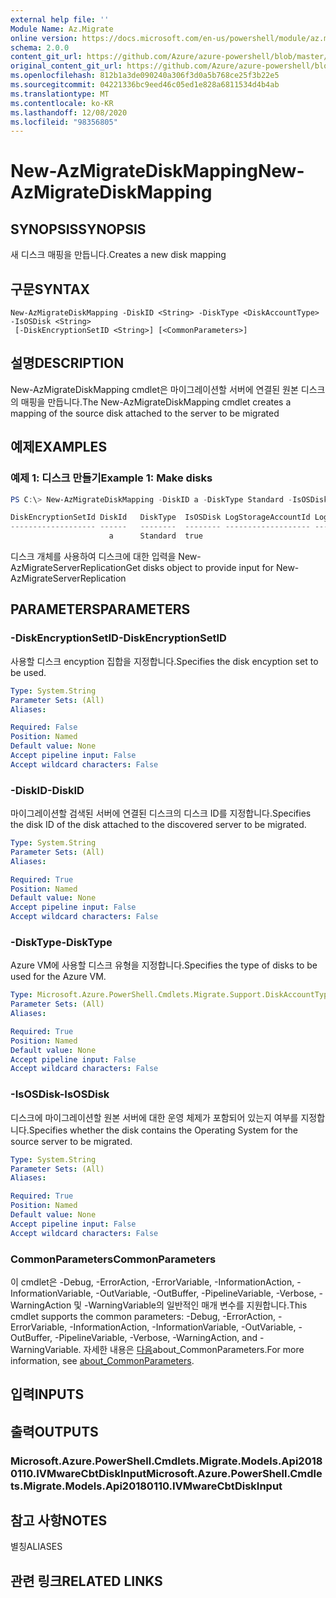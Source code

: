 ```yaml
---
external help file: ''
Module Name: Az.Migrate
online version: https://docs.microsoft.com/en-us/powershell/module/az.migrate/new-azmigratediskmapping
schema: 2.0.0
content_git_url: https://github.com/Azure/azure-powershell/blob/master/src/Migrate/help/New-AzMigrateDiskMapping.md
original_content_git_url: https://github.com/Azure/azure-powershell/blob/master/src/Migrate/help/New-AzMigrateDiskMapping.md
ms.openlocfilehash: 812b1a3de090240a306f3d0a5b768ce25f3b22e5
ms.sourcegitcommit: 04221336bc9eed46c05ed1e828a6811534d4b4ab
ms.translationtype: MT
ms.contentlocale: ko-KR
ms.lasthandoff: 12/08/2020
ms.locfileid: "98356805"
---
```

# <span data-ttu-id="05c87-101">New-AzMigrateDiskMapping</span><span class="sxs-lookup"><span data-stu-id="05c87-101">New-AzMigrateDiskMapping</span></span>

## <span data-ttu-id="05c87-102">SYNOPSIS</span><span class="sxs-lookup"><span data-stu-id="05c87-102">SYNOPSIS</span></span>
<span data-ttu-id="05c87-103">새 디스크 매핑을 만듭니다.</span><span class="sxs-lookup"><span data-stu-id="05c87-103">Creates a new disk mapping</span></span>

## <span data-ttu-id="05c87-104">구문</span><span class="sxs-lookup"><span data-stu-id="05c87-104">SYNTAX</span></span>

```
New-AzMigrateDiskMapping -DiskID <String> -DiskType <DiskAccountType> -IsOSDisk <String>
 [-DiskEncryptionSetID <String>] [<CommonParameters>]
```

## <span data-ttu-id="05c87-105">설명</span><span class="sxs-lookup"><span data-stu-id="05c87-105">DESCRIPTION</span></span>
<span data-ttu-id="05c87-106">New-AzMigrateDiskMapping cmdlet은 마이그레이션할 서버에 연결된 원본 디스크의 매핑을 만듭니다.</span><span class="sxs-lookup"><span data-stu-id="05c87-106">The New-AzMigrateDiskMapping cmdlet creates a mapping of the source disk attached to the server to be migrated</span></span>

## <span data-ttu-id="05c87-107">예제</span><span class="sxs-lookup"><span data-stu-id="05c87-107">EXAMPLES</span></span>

### <span data-ttu-id="05c87-108">예제 1: 디스크 만들기</span><span class="sxs-lookup"><span data-stu-id="05c87-108">Example 1: Make disks</span></span>
```powershell
PS C:\> New-AzMigrateDiskMapping -DiskID a -DiskType Standard -IsOSDisk 'true'

DiskEncryptionSetId DiskId   DiskType  IsOSDisk LogStorageAccountId LogStorageAccountSasSecretName  
------------------- ------   --------  -------- ------------------- ------------------------------   
                      a      Standard  true  
```

<span data-ttu-id="05c87-109">디스크 개체를 사용하여 디스크에 대한 입력을 New-AzMigrateServerReplication</span><span class="sxs-lookup"><span data-stu-id="05c87-109">Get disks object to provide input for New-AzMigrateServerReplication</span></span>

## <span data-ttu-id="05c87-110">PARAMETERS</span><span class="sxs-lookup"><span data-stu-id="05c87-110">PARAMETERS</span></span>

### <span data-ttu-id="05c87-111">-DiskEncryptionSetID</span><span class="sxs-lookup"><span data-stu-id="05c87-111">-DiskEncryptionSetID</span></span>
<span data-ttu-id="05c87-112">사용할 디스크 encyption 집합을 지정합니다.</span><span class="sxs-lookup"><span data-stu-id="05c87-112">Specifies the disk encyption set to be used.</span></span>

```yaml
Type: System.String
Parameter Sets: (All)
Aliases:

Required: False
Position: Named
Default value: None
Accept pipeline input: False
Accept wildcard characters: False
```

### <span data-ttu-id="05c87-113">-DiskID</span><span class="sxs-lookup"><span data-stu-id="05c87-113">-DiskID</span></span>
<span data-ttu-id="05c87-114">마이그레이션할 검색된 서버에 연결된 디스크의 디스크 ID를 지정합니다.</span><span class="sxs-lookup"><span data-stu-id="05c87-114">Specifies the disk ID of the disk attached to the discovered server to be migrated.</span></span>

```yaml
Type: System.String
Parameter Sets: (All)
Aliases:

Required: True
Position: Named
Default value: None
Accept pipeline input: False
Accept wildcard characters: False
```

### <span data-ttu-id="05c87-115">-DiskType</span><span class="sxs-lookup"><span data-stu-id="05c87-115">-DiskType</span></span>
<span data-ttu-id="05c87-116">Azure VM에 사용할 디스크 유형을 지정합니다.</span><span class="sxs-lookup"><span data-stu-id="05c87-116">Specifies the type of disks to be used for the Azure VM.</span></span>

```yaml
Type: Microsoft.Azure.PowerShell.Cmdlets.Migrate.Support.DiskAccountType
Parameter Sets: (All)
Aliases:

Required: True
Position: Named
Default value: None
Accept pipeline input: False
Accept wildcard characters: False
```

### <span data-ttu-id="05c87-117">-IsOSDisk</span><span class="sxs-lookup"><span data-stu-id="05c87-117">-IsOSDisk</span></span>
<span data-ttu-id="05c87-118">디스크에 마이그레이션할 원본 서버에 대한 운영 체제가 포함되어 있는지 여부를 지정합니다.</span><span class="sxs-lookup"><span data-stu-id="05c87-118">Specifies whether the disk contains the Operating System for the source server to be migrated.</span></span>

```yaml
Type: System.String
Parameter Sets: (All)
Aliases:

Required: True
Position: Named
Default value: None
Accept pipeline input: False
Accept wildcard characters: False
```

### <span data-ttu-id="05c87-119">CommonParameters</span><span class="sxs-lookup"><span data-stu-id="05c87-119">CommonParameters</span></span>
<span data-ttu-id="05c87-120">이 cmdlet은 -Debug, -ErrorAction, -ErrorVariable, -InformationAction, -InformationVariable, -OutVariable, -OutBuffer, -PipelineVariable, -Verbose, -WarningAction 및 -WarningVariable의 일반적인 매개 변수를 지원합니다.</span><span class="sxs-lookup"><span data-stu-id="05c87-120">This cmdlet supports the common parameters: -Debug, -ErrorAction, -ErrorVariable, -InformationAction, -InformationVariable, -OutVariable, -OutBuffer, -PipelineVariable, -Verbose, -WarningAction, and -WarningVariable.</span></span> <span data-ttu-id="05c87-121">자세한 내용은 [다음](http://go.microsoft.com/fwlink/?LinkID=113216)about_CommonParameters.</span><span class="sxs-lookup"><span data-stu-id="05c87-121">For more information, see [about_CommonParameters](http://go.microsoft.com/fwlink/?LinkID=113216).</span></span>

## <span data-ttu-id="05c87-122">입력</span><span class="sxs-lookup"><span data-stu-id="05c87-122">INPUTS</span></span>

## <span data-ttu-id="05c87-123">출력</span><span class="sxs-lookup"><span data-stu-id="05c87-123">OUTPUTS</span></span>

### <span data-ttu-id="05c87-124">Microsoft.Azure.PowerShell.Cmdlets.Migrate.Models.Api20180110.IVMwareCbtDiskInput</span><span class="sxs-lookup"><span data-stu-id="05c87-124">Microsoft.Azure.PowerShell.Cmdlets.Migrate.Models.Api20180110.IVMwareCbtDiskInput</span></span>

## <span data-ttu-id="05c87-125">참고 사항</span><span class="sxs-lookup"><span data-stu-id="05c87-125">NOTES</span></span>

<span data-ttu-id="05c87-126">별칭</span><span class="sxs-lookup"><span data-stu-id="05c87-126">ALIASES</span></span>

## <span data-ttu-id="05c87-127">관련 링크</span><span class="sxs-lookup"><span data-stu-id="05c87-127">RELATED LINKS</span></span>

